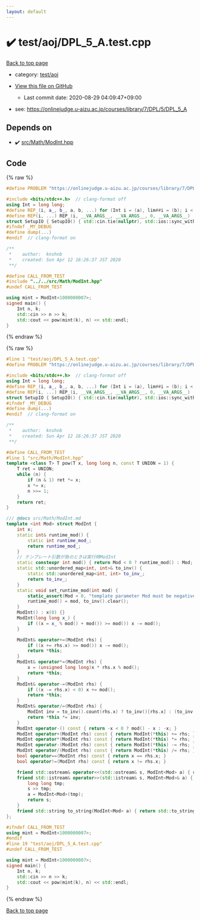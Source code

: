 ```yaml
---
layout: default
---
```


<!-- mathjax config similar to math.stackexchange -->
<script type="text/javascript" async
  src="https://cdnjs.cloudflare.com/ajax/libs/mathjax/2.7.5/MathJax.js?config=TeX-MML-AM_CHTML">
</script>
<script type="text/x-mathjax-config">
  MathJax.Hub.Config({
    TeX: { equationNumbers: { autoNumber: "AMS" }},
    tex2jax: {
      inlineMath: [ ['$','$'] ],
      processEscapes: true
    },
    "HTML-CSS": { matchFontHeight: false },
    displayAlign: "left",
    displayIndent: "2em"
  });
</script>

<script type="text/javascript" src="https://cdnjs.cloudflare.com/ajax/libs/jquery/3.4.1/jquery.min.js"></script>
<script src="https://cdn.jsdelivr.net/npm/jquery-balloon-js@1.1.2/jquery.balloon.min.js" integrity="sha256-ZEYs9VrgAeNuPvs15E39OsyOJaIkXEEt10fzxJ20+2I=" crossorigin="anonymous"></script>
<script type="text/javascript" src="../../../assets/js/copy-button.js"></script>
<link rel="stylesheet" href="../../../assets/css/copy-button.css" />


# :heavy_check_mark: test/aoj/DPL_5_A.test.cpp

<a href="../../../index.html">Back to top page</a>

* category: <a href="../../../index.html#0d0c91c0cca30af9c1c9faef0cf04aa9">test/aoj</a>
* <a href="{{ site.github.repository_url }}/blob/master/test/aoj/DPL_5_A.test.cpp">View this file on GitHub</a>
    - Last commit date: 2020-08-29 04:09:47+09:00


* see: <a href="https://onlinejudge.u-aizu.ac.jp/courses/library/7/DPL/5/DPL_5_A">https://onlinejudge.u-aizu.ac.jp/courses/library/7/DPL/5/DPL_5_A</a>


## Depends on

* :heavy_check_mark: <a href="../../../library/src/Math/ModInt.hpp.html">src/Math/ModInt.hpp</a>


## Code

<a id="unbundled"></a>
{% raw %}
```cpp
#define PROBLEM "https://onlinejudge.u-aizu.ac.jp/courses/library/7/DPL/5/DPL_5_A"

#include <bits/stdc++.h>  // clang-format off
using Int = long long;
#define REP_(i, a_, b_, a, b, ...) for (Int i = (a), lim##i = (b); i < lim##i; i++)
#define REP(i, ...) REP_(i, __VA_ARGS__, __VA_ARGS__, 0, __VA_ARGS__)
struct SetupIO { SetupIO() { std::cin.tie(nullptr), std::ios::sync_with_stdio(false), std::cout << std::fixed << std::setprecision(13); } } setup_io;
#ifndef _MY_DEBUG
#define dump(...)
#endif  // clang-format on

/**
 *    author:  knshnb
 *    created: Sun Apr 12 16:26:37 JST 2020
 **/

#define CALL_FROM_TEST
#include "../../src/Math/ModInt.hpp"
#undef CALL_FROM_TEST

using mint = ModInt<1000000007>;
signed main() {
    Int n, k;
    std::cin >> n >> k;
    std::cout << pow(mint(k), n) << std::endl;
}

```
{% endraw %}

<a id="bundled"></a>
{% raw %}
```cpp
#line 1 "test/aoj/DPL_5_A.test.cpp"
#define PROBLEM "https://onlinejudge.u-aizu.ac.jp/courses/library/7/DPL/5/DPL_5_A"

#include <bits/stdc++.h>  // clang-format off
using Int = long long;
#define REP_(i, a_, b_, a, b, ...) for (Int i = (a), lim##i = (b); i < lim##i; i++)
#define REP(i, ...) REP_(i, __VA_ARGS__, __VA_ARGS__, 0, __VA_ARGS__)
struct SetupIO { SetupIO() { std::cin.tie(nullptr), std::ios::sync_with_stdio(false), std::cout << std::fixed << std::setprecision(13); } } setup_io;
#ifndef _MY_DEBUG
#define dump(...)
#endif  // clang-format on

/**
 *    author:  knshnb
 *    created: Sun Apr 12 16:26:37 JST 2020
 **/

#define CALL_FROM_TEST
#line 1 "src/Math/ModInt.hpp"
template <class T> T pow(T x, long long n, const T UNION = 1) {
    T ret = UNION;
    while (n) {
        if (n & 1) ret *= x;
        x *= x;
        n >>= 1;
    }
    return ret;
}

/// @docs src/Math/ModInt.md
template <int Mod> struct ModInt {
    int x;
    static int& runtime_mod() {
        static int runtime_mod_;
        return runtime_mod_;
    }
    // テンプレート引数が負のときは実行時ModInt
    static constexpr int mod() { return Mod < 0 ? runtime_mod() : Mod; }
    static std::unordered_map<int, int>& to_inv() {
        static std::unordered_map<int, int> to_inv_;
        return to_inv_;
    }
    static void set_runtime_mod(int mod) {
        static_assert(Mod < 0, "template parameter Mod must be negative for runtime ModInt");
        runtime_mod() = mod, to_inv().clear();
    }
    ModInt() : x(0) {}
    ModInt(long long x_) {
        if ((x = x_ % mod() + mod()) >= mod()) x -= mod();
    }

    ModInt& operator+=(ModInt rhs) {
        if ((x += rhs.x) >= mod()) x -= mod();
        return *this;
    }
    ModInt& operator*=(ModInt rhs) {
        x = (unsigned long long)x * rhs.x % mod();
        return *this;
    }
    ModInt& operator-=(ModInt rhs) {
        if ((x -= rhs.x) < 0) x += mod();
        return *this;
    }
    ModInt& operator/=(ModInt rhs) {
        ModInt inv = to_inv().count(rhs.x) ? to_inv()[rhs.x] : (to_inv()[rhs.x] = pow(rhs, mod() - 2).x);
        return *this *= inv;
    }
    ModInt operator-() const { return -x < 0 ? mod() - x : -x; }
    ModInt operator+(ModInt rhs) const { return ModInt(*this) += rhs; }
    ModInt operator*(ModInt rhs) const { return ModInt(*this) *= rhs; }
    ModInt operator-(ModInt rhs) const { return ModInt(*this) -= rhs; }
    ModInt operator/(ModInt rhs) const { return ModInt(*this) /= rhs; }
    bool operator==(ModInt rhs) const { return x == rhs.x; }
    bool operator!=(ModInt rhs) const { return x != rhs.x; }

    friend std::ostream& operator<<(std::ostream& s, ModInt<Mod> a) { return s << a.x; }
    friend std::istream& operator>>(std::istream& s, ModInt<Mod>& a) {
        long long tmp;
        s >> tmp;
        a = ModInt<Mod>(tmp);
        return s;
    }
    friend std::string to_string(ModInt<Mod> a) { return std::to_string(a.x); }
};

#ifndef CALL_FROM_TEST
using mint = ModInt<1000000007>;
#endif
#line 19 "test/aoj/DPL_5_A.test.cpp"
#undef CALL_FROM_TEST

using mint = ModInt<1000000007>;
signed main() {
    Int n, k;
    std::cin >> n >> k;
    std::cout << pow(mint(k), n) << std::endl;
}

```
{% endraw %}

<a href="../../../index.html">Back to top page</a>

